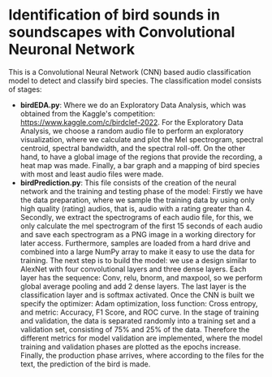 # Identification of bird sounds in soundscapes with Convolutional Neuronal Network
This is a Convolutional Neural Network (CNN) based audio classification model to detect and classify bird species. The classification model consists of stages:
- **birdEDA.py**: Where we do an Exploratory Data Analysis, which was obtained from the Kaggle's competition: https://www.kaggle.com/c/birdclef-2022. For the Exploratory Data Analysis, we choose a random audio file to perform an exploratory visualization, where we calculate and plot the Mel spectrogram, spectral centroid, spectral bandwidth, and the spectral roll-off. On the other hand, to have a global image of the regions that provide the recording, a heat map was made. Finally, a bar graph and a mapping of bird species with most and least audio files were made.
- **birdPrediction.py**: This file consists of the creation of the neural network and the training and testing phase of the model: Firstly we have the data preparation, where we sample the training data by using only high quality (rating) audios, that is, audio with a rating greater than 4. Secondly, we extract the spectrograms of each audio file, for this, we only calculate the mel spectrogram of the first 15 seconds of each audio and save each spectrogram as a PNG image in a working directory for later access. Furthermore, samples are loaded from a hard drive and combined into a large NumPy array to make it easy to use the data for training. The next step is to build the model: we use a design similar to AlexNet with four convolutional layers and three dense layers. Each layer has the sequence: Conv, relu, bnorm, and maxpool, so we perform global average pooling and add 2 dense layers. The last layer is the classification layer and is softmax activated. Once the CNN is built we specify the optimizer: Adam optimization, loss function: Cross entropy, and metric: Accuracy, F1 Score, and ROC curve. In the stage of training and validation, the data is separated randomly into a training set and a validation set, consisting of 75% and 25% of the data. Therefore the different metrics for model validation are implemented, where the model training and validation phases are plotted as the epochs increase. Finally, the production phase arrives, where according to the files for the text, the prediction of the bird is made.
